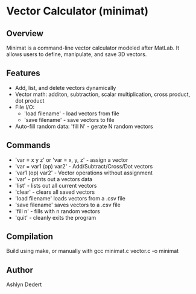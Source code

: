 # Vector Calculator (minimat)

## Overview
Minimat is a command-line vector calculator modeled after MatLab.
It allows users to define, manipulate, and save 3D vectors.

## Features
- Add, list, and delete vectors dynamically
- Vector math: additon, subtraction, scalar multiplication, cross product, dot product
- File I/O:
    - 'load filename' - load vectors from file
    - 'save filename' - save vectors to file
- Auto-fill random data: 'fill N' - gerate N random vectors

## Commands
- 'var = x y z' or 'var = x, y, z' - assign a vector
- 'var = var1 (op) var2' - Add/Subtract/Cross/Dot vectors
- 'var1 (op) var2' - Vector operations without assignment
- 'var' - prints out a vectors data
- 'list' - lists out all current vectors
- 'clear' - clears all saved vectors
- 'load filename' loads vectors from a .csv file
- 'save filename' saves vectors to a .csv file
- 'fill n' - fills with n random vectors
- 'quit' - cleanly exits the program

## Compilation
Build using make, or manually with gcc minimat.c vector.c -o minimat

## Author
Ashlyn Dedert